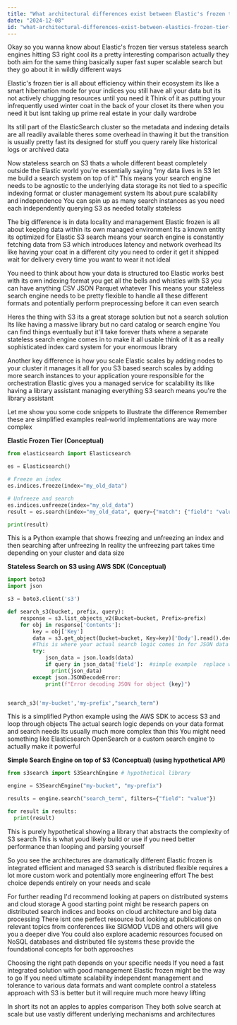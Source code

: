 ```yaml
---
title: "What architectural differences exist between Elastic's frozen tier search and fully stateless search engines querying S3?"
date: "2024-12-08"
id: "what-architectural-differences-exist-between-elastics-frozen-tier-search-and-fully-stateless-search-engines-querying-s3"
---
```


Okay so you wanna know about Elastic's frozen tier versus stateless search engines hitting S3 right  cool  its a pretty interesting comparison actually  they both aim for the same thing basically super fast super scalable search but they go about it in wildly different ways

Elastic's frozen tier is all about efficiency within their ecosystem its like a smart hibernation mode for your indices you still have all your data but its not actively chugging resources until you need it  Think of it as putting your infrequently used winter coat in the back of your closet its there when you need it but isnt taking up prime real estate in your daily wardrobe

Its still part of the ElasticSearch cluster so the metadata and indexing details are all readily available theres some overhead in thawing it  but the transition is usually pretty fast  its designed for stuff you query rarely  like historical logs or archived data

Now stateless search on S3 thats a whole different beast completely outside the Elastic world  you're essentially saying "my data lives in S3 let me build a search system on top of it"  This means your search engine needs to be agnostic to the underlying data storage its not tied to a specific indexing format or cluster management system  Its about pure scalability and independence  You can spin up as many search instances as you need each independently querying S3 as needed totally stateless

The big difference is in data locality and management  Elastic frozen is all about keeping data within its own managed environment  Its a known entity its optimized for Elastic  S3 search means your search engine is constantly fetching data from S3 which introduces latency and network overhead  Its like having your coat in a different city  you need to order it get it shipped wait for delivery every time you want to wear it  not ideal

You need to think about how your data is structured too  Elastic works best with its own indexing format  you get all the bells and whistles  with S3 you can have anything CSV JSON Parquet whatever  This means your stateless search engine needs to be pretty flexible to handle all these different formats and potentially perform preprocessing before it can even search

Heres the thing with S3 its a great storage solution but not a search solution  Its like having a massive library but no card catalog or search engine  You can find things eventually but it'll take forever  thats where a separate stateless search engine comes in to make it all usable  think of it as a really sophisticated index card system for your enormous library

Another key difference is how you scale Elastic scales by adding nodes to your cluster  it manages it all for you  S3 based search scales by adding more search instances to your application  youre responsible for the orchestration  Elastic gives you a managed service for scalability its like having a library assistant managing everything  S3 search means you're the library assistant

Let me show you some code snippets to illustrate the difference  Remember these are simplified examples  real-world implementations are way more complex

**Elastic Frozen Tier (Conceptual)**


```python
from elasticsearch import Elasticsearch

es = Elasticsearch()

# Freeze an index
es.indices.freeze(index="my_old_data")

# Unfreeze and search
es.indices.unfreeze(index="my_old_data")
result = es.search(index="my_old_data", query={"match": {"field": "value"}})

print(result)
```

This is a Python example that shows freezing and unfreezing an index and then searching after unfreezing  In reality the unfreezing part takes time depending on your cluster and data size


**Stateless Search on S3 using AWS SDK (Conceptual)**


```python
import boto3
import json

s3 = boto3.client('s3')

def search_s3(bucket, prefix, query):
    response = s3.list_objects_v2(Bucket=bucket, Prefix=prefix)
    for obj in response['Contents']:
        key = obj['Key']
        data = s3.get_object(Bucket=bucket, Key=key)['Body'].read().decode('utf-8')
        #This is where your actual search logic comes in for JSON data or whatever format you have stored
        try:
            json_data = json.loads(data)
            if query in json_data['field']:  #simple example  replace with more robust search
              print(json_data)
        except json.JSONDecodeError:
            print(f"Error decoding JSON for object {key}")


search_s3('my-bucket','my-prefix',"search_term")
```

This is a simplified Python example using the AWS SDK to access S3 and loop through objects  The actual search logic depends on your data format and search needs  Its usually much more complex than this  You might need something like Elasticsearch OpenSearch or a custom search engine to actually make it powerful



**Simple Search Engine on top of S3 (Conceptual) (using hypothetical API)**


```python
from s3search import S3SearchEngine # hypothetical library

engine = S3SearchEngine("my-bucket", "my-prefix")

results = engine.search("search_term", filters={"field": "value"})

for result in results:
  print(result)
```

This is purely hypothetical  showing a library that abstracts the complexity of S3 search  This is what youd likely build or use if you need better performance than looping and parsing yourself


So you see  the architectures are dramatically different  Elastic frozen is integrated efficient and managed  S3 search is distributed flexible requires a lot more custom work and potentially more engineering effort  The best choice depends entirely on your needs and scale

For further reading I'd recommend looking at papers on distributed systems and cloud storage  A good starting point might be research papers on distributed search indices and  books on cloud architecture and big data processing  There isnt one perfect resource but looking at publications on relevant topics from conferences like SIGMOD VLDB and others will give you a deeper dive  You could also explore academic resources focused on NoSQL databases and distributed file systems  these provide the foundational concepts for both approaches


Choosing the right path depends on your specific needs  If you need a fast integrated solution with good management Elastic frozen might be the way to go  If you need ultimate scalability independent management and tolerance to various data formats and want complete control  a stateless approach with S3 is better but it will require much more heavy lifting


In short  its not an apples to apples comparison  They both solve search at scale but use vastly different underlying mechanisms and architectures
